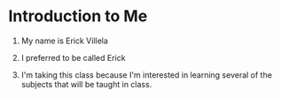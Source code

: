 # Introduction to Me

1. My name is Erick Villela

1. I preferred to be called Erick

1. I'm taking this class because I'm interested in learning several of the subjects that will be taught in class.
